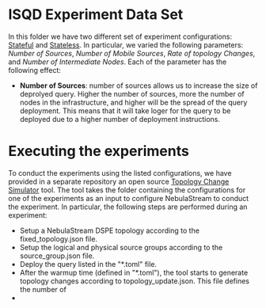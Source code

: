 # ISQD Experiment Data Set

In this folder we have two different set of experiment configurations: [Stateful](Stateful) and [Stateless](Stateless). 
In particular, we varied the following parameters: _Number of Sources_, _Number of Mobile Sources_, _Rate of topology Changes_, and _Number of Intermediate Nodes_. 
Each of the parameter has the following effect:
- **Number of Sources**: number of sources allows us to increase the size of deprolyed query. Higher the number of sources, more the number of nodes in the infrastructure, and higher will be the spread of the query deployment. 
This means that it will take loger for the query to be deployed due to a higher number of deployment instructions.


# Executing the experiments

To conduct the experiments using the listed configurations, we have provided in a separate repository an open source [Topology Change Simulator](http://github.com/nebulastream/topology-change-simulator) tool.
The tool takes the folder containing the configurations for one of the experiments as an input to configure NebulaStream to conduct the experiment. In particular, the following steps are performed during an experiment:   
- Setup a NebulaStream DSPE topology according to the fixed_topology.json file.
- Setup the logical and physical source groups according to the source_group.json file.
- Deploy the query listed in the "*.toml" file.
- After the warmup time (defined in "*.toml"), the tool starts to generate topology changes according to topology_update.json. This file defines the number of 
- 